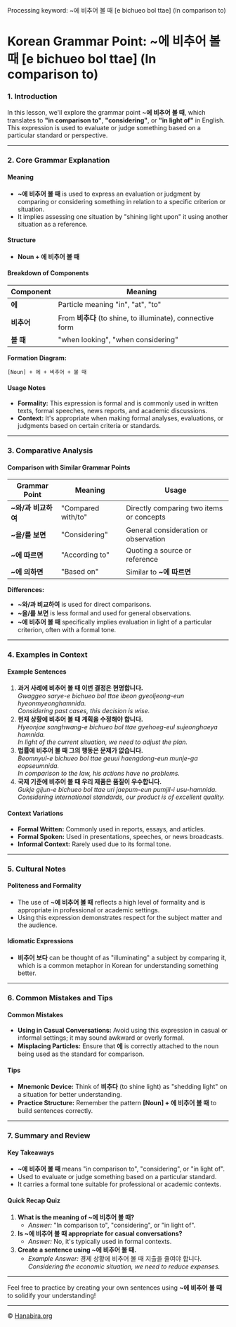 Processing keyword: ~에 비추어 볼 때 [e bichueo bol ttae] (In comparison to)
# Korean Grammar Point: ~에 비추어 볼 때 [e bichueo bol ttae] (In comparison to)

### 1. Introduction
In this lesson, we'll explore the grammar point **~에 비추어 볼 때**, which translates to **"in comparison to"**, **"considering"**, or **"in light of"** in English. This expression is used to evaluate or judge something based on a particular standard or perspective.

---
### 2. Core Grammar Explanation
#### Meaning
- **~에 비추어 볼 때** is used to express an evaluation or judgment by comparing or considering something in relation to a specific criterion or situation.
- It implies assessing one situation by "shining light upon" it using another situation as a reference.
#### Structure
- **Noun + 에 비추어 볼 때**
#### Breakdown of Components

| Component        | Meaning                                          |
| ---------------- | ------------------------------------------------ |
| **에**           | Particle meaning "in", "at", "to"                |
| **비추어**       | From **비추다** (to shine, to illuminate), connective form |
| **볼 때**        | "when looking", "when considering"               |

**Formation Diagram:**
```
[Noun] + 에 + 비추어 + 볼 때
```
#### Usage Notes
- **Formality:** This expression is formal and is commonly used in written texts, formal speeches, news reports, and academic discussions.
- **Context:** It's appropriate when making formal analyses, evaluations, or judgments based on certain criteria or standards.
---
### 3. Comparative Analysis
#### Comparison with Similar Grammar Points
| Grammar Point           | Meaning                 | Usage                                   |
| ----------------------- | ----------------------- | --------------------------------------- |
| **~와/과 비교하여**     | "Compared with/to"      | Directly comparing two items or concepts |
| **~을/를 보면**         | "Considering"           | General consideration or observation    |
| **~에 따르면**          | "According to"          | Quoting a source or reference           |
| **~에 의하면**          | "Based on"              | Similar to **~에 따르면**               |
**Differences:**
- **~와/과 비교하여** is used for direct comparisons.
- **~을/를 보면** is less formal and used for general observations.
- **~에 비추어 볼 때** specifically implies evaluation in light of a particular criterion, often with a formal tone.
---
### 4. Examples in Context
#### Example Sentences
1. **과거 사례에 비추어 볼 때 이번 결정은 현명합니다.**  
   *Gwaggeo sarye-e bichueo bol ttae ibeon gyeoljeong-eun hyeonmyeonghamnida.*  
   *Considering past cases, this decision is wise.*
2. **현재 상황에 비추어 볼 때 계획을 수정해야 합니다.**  
   *Hyeonjae sanghwang-e bichueo bol ttae gyehoeg-eul sujeonghaeya hamnida.*  
   *In light of the current situation, we need to adjust the plan.*
3. **법률에 비추어 볼 때 그의 행동은 문제가 없습니다.**  
   *Beomnyul-e bichueo bol ttae geuui haengdong-eun munje-ga eopseumnida.*  
   *In comparison to the law, his actions have no problems.*
4. **국제 기준에 비추어 볼 때 우리 제품은 품질이 우수합니다.**  
   *Gukje gijun-e bichueo bol ttae uri jaepum-eun pumjil-i usu-hamnida.*  
   *Considering international standards, our product is of excellent quality.*
#### Context Variations
- **Formal Written:** Commonly used in reports, essays, and articles.
- **Formal Spoken:** Used in presentations, speeches, or news broadcasts.
- **Informal Context:** Rarely used due to its formal tone.
---
### 5. Cultural Notes
#### Politeness and Formality
- The use of **~에 비추어 볼 때** reflects a high level of formality and is appropriate in professional or academic settings.
- Using this expression demonstrates respect for the subject matter and the audience.
#### Idiomatic Expressions
- **비추어 보다** can be thought of as "illuminating" a subject by comparing it, which is a common metaphor in Korean for understanding something better.
---
### 6. Common Mistakes and Tips
#### Common Mistakes
- **Using in Casual Conversations:** Avoid using this expression in casual or informal settings; it may sound awkward or overly formal.
- **Misplacing Particles:** Ensure that **에** is correctly attached to the noun being used as the standard for comparison.
#### Tips
- **Mnemonic Device:** Think of **비추다** (to shine light) as "shedding light" on a situation for better understanding.
- **Practice Structure:** Remember the pattern **[Noun] + 에 비추어 볼 때** to build sentences correctly.
---
### 7. Summary and Review
#### Key Takeaways
- **~에 비추어 볼 때** means "in comparison to", "considering", or "in light of".
- Used to evaluate or judge something based on a particular standard.
- It carries a formal tone suitable for professional or academic contexts.
#### Quick Recap Quiz
1. **What is the meaning of ~에 비추어 볼 때?**  
   - *Answer:* "In comparison to", "considering", or "in light of".
2. **Is ~에 비추어 볼 때 appropriate for casual conversations?**  
   - *Answer:* No, it's typically used in formal contexts.
3. **Create a sentence using ~에 비추어 볼 때.**  
   - *Example Answer:* 경제 상황에 비추어 볼 때 지출을 줄여야 합니다.  
     *Considering the economic situation, we need to reduce expenses.*
---
Feel free to practice by creating your own sentences using **~에 비추어 볼 때** to solidify your understanding!

---
© [Hanabira.org](https://hanabira.org)
